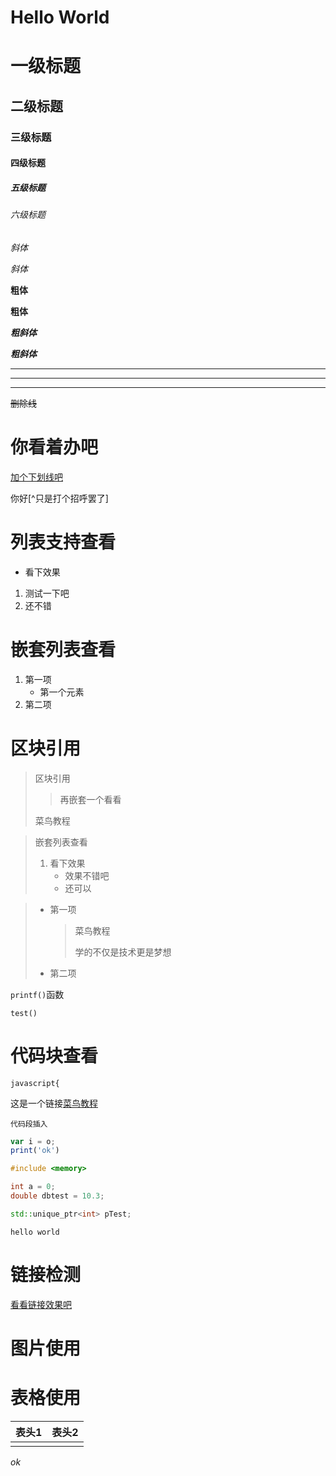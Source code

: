 # Hello World



# 一级标题

## 二级标题

### 三级标题

#### 四级标题

##### 五级标题

###### 六级标题



*斜体*

_斜体_

**粗体**

__粗体__

***粗斜体***

___粗斜体___



---

******

***

~~删除线~~

# 你看着办吧

<u>加个下划线吧</u>

你好[^只是打个招呼罢了]



# 列表支持查看

+ 看下效果



1. 测试一下吧
2. 还不错



# 嵌套列表查看

1. 第一项
   + 第一个元素
2. 第二项



# 区块引用

> 区块引用
>
> > 再嵌套一个看看
>
> 菜鸟教程



> 嵌套列表查看
>
> 1. 看下效果
>    + 效果不错吧
>    + 还可以



> * 第一项
>
>   > 菜鸟教程
>   >
>   > 学的不仅是技术更是梦想
>
> * 第二项



`printf()`函数

`test()`



# 代码块查看

```javascript{```



这是一个链接[菜鸟教程](https://www.baidu.com)

`代码段插入`

```javascript
var i = o;
print('ok')
```



```c++
#include <memory>

int a = 0;
double dbtest = 10.3;

std::unique_ptr<int> pTest;

```

`hello world`



# 链接检测

[看看链接效果吧](http://www.lubansoft.com)



# 图片使用



# 表格使用

| 表头1 | 表头2 |
| ----- | ----- |
|       |       |

<em>ok</em>









